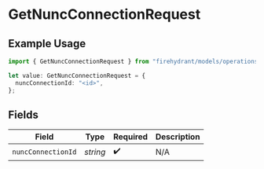 # GetNuncConnectionRequest

## Example Usage

```typescript
import { GetNuncConnectionRequest } from "firehydrant/models/operations";

let value: GetNuncConnectionRequest = {
  nuncConnectionId: "<id>",
};
```

## Fields

| Field              | Type               | Required           | Description        |
| ------------------ | ------------------ | ------------------ | ------------------ |
| `nuncConnectionId` | *string*           | :heavy_check_mark: | N/A                |